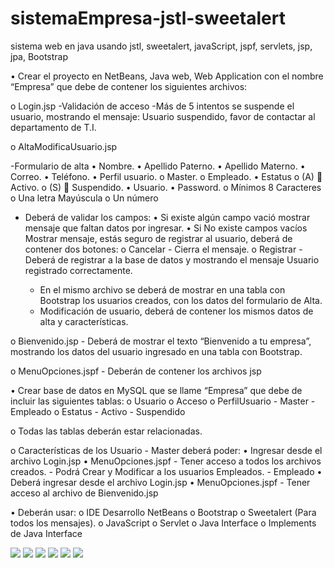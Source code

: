 # sistemaEmpresa-jstl-sweetalert
sistema web en java usando jstl, sweetalert, javaScript, jspf, servlets, jsp, jpa, Bootstrap

•   Crear el proyecto en NetBeans, Java web, Web Application con el nombre “Empresa” que debe de contener los siguientes archivos:

o   Login.jsp 
    -Validación de acceso
    -Más de 5 intentos se suspende el usuario, mostrando el mensaje:
        Usuario suspendido, favor de contactar al departamento de T.I.

o   AltaModificaUsuario.jsp

-Formulario de alta
     •  Nombre.
     •  Apellido Paterno.
     •  Apellido Materno.
     •  Correo.
     •  Teléfono.
     •  Perfil usuario.
        o   Master.
        o   Empleado.
     •  Estatus
        o   (A)  Activo.
        o   (S)  Suspendido.
     •  Usuario.
     •  Password.
        o   Mínimos 8 Caracteres
        o   Una letra Mayúscula
        o   Un número

- Deberá de validar los campos:
      • Si existe algún campo vació mostrar mensaje que faltan datos por ingresar.
      • Si No existe campos vacíos Mostrar mensaje, estás seguro de registrar al usuario, deberá de contener dos botones:
          o Cancelar 
           -    Cierra el mensaje.
          o Registrar
           - Deberá de registrar a la base de datos y mostrando el mensaje Usuario registrado correctamente.

    -   En el mismo archivo se deberá de mostrar en una tabla con Bootstrap los usuarios creados, con los datos del formulario de Alta.
    -   Modificación de usuario, deberá de contener los mismos datos de alta y características.

o   Bienvenido.jsp 
    -   Deberá de mostrar el texto “Bienvenido a tu empresa”, mostrando los datos del usuario ingresado en una tabla con Bootstrap.

o   MenuOpciones.jspf
    -   Deberán de contener los archivos jsp

•   Crear base de datos en MySQL que se llame “Empresa” que debe de incluir las siguientes tablas:
    o   Usuario
    o   Acceso
    o   PerfilUsuario
        -   Master
        -   Empleado
    o   Estatus
        -   Activo
        -   Suspendido

o   Todas las tablas deberán estar relacionadas.

o   Características de los Usuario 
    -   Master deberá poder:
        •   Ingresar desde el archivo Login.jsp
        •   MenuOpciones.jspf
            -   Tener acceso a todos los archivos creados.
            -   Podrá Crear y Modificar a los usuarios Empleados. 
    -   Empleado 
        •   Deberá ingresar desde el archivo Login.jsp
        •   MenuOpciones.jspf
            -   Tener acceso al archivo de Bienvenido.jsp

•   Deberán usar:
o   IDE Desarrollo NetBeans
o   Bootstrap
o   Sweetalert (Para todos los mensajes).
o   JavaScript
o   Servlet
o   Java Interface
o   Implements de Java Interface

<img src="src/main/webapp/img/empresa1.png">
<img src="src/main/webapp/img/empresa2.png">
<img src="src/main/webapp/img/empresa3.png">
<img src="src/main/webapp/img/empresa4.png">
<img src="src/main/webapp/img/empresa5.png">
<img src="src/main/webapp/img/empresa6.png">